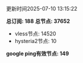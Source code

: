 更新时间2025-07-10 13:15:22

**总订阅: 188**
**总节点: 37652**
- vless节点: 14520
- hysteria2节点: 10

**google ping有效节点: 149**

